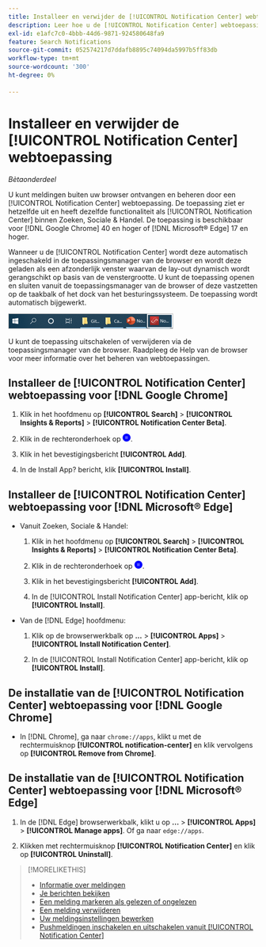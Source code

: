 ```yaml
---
title: Installeer en verwijder de [!UICONTROL Notification Center] webtoepassing
description: Leer hoe u de [!UICONTROL Notification Center] webtoepassing.
exl-id: e1afc7c0-4bbb-44d6-9871-924580648fa9
feature: Search Notifications
source-git-commit: 052574217d7ddafb8895c74094da5997b5ff83db
workflow-type: tm+mt
source-wordcount: '300'
ht-degree: 0%

---
```


# Installeer en verwijder de [!UICONTROL Notification Center] webtoepassing

*Bètaonderdeel*

U kunt meldingen buiten uw browser ontvangen en beheren door een [!UICONTROL Notification Center] webtoepassing. De toepassing ziet er hetzelfde uit en heeft dezelfde functionaliteit als [!UICONTROL Notification Center] binnen Zoeken, Sociale &amp; Handel. De toepassing is beschikbaar voor [!DNL Google Chrome] 40 en hoger of [!DNL Microsoft® Edge] 17 en hoger.

Wanneer u de [!UICONTROL Notification Center] wordt deze automatisch ingeschakeld in de toepassingsmanager van de browser en wordt deze geladen als een afzonderlijk venster waarvan de lay-out dynamisch wordt gerangschikt op basis van de venstergrootte. U kunt de toepassing openen en sluiten vanuit de toepassingsmanager van de browser of deze vastzetten op de taakbalk of het dock van het besturingssysteem. De toepassing wordt automatisch bijgewerkt.

![Meldingscentrum-pictogram in Microsoft® Windows-taakbalk](/help/search-social-commerce/assets/windows-taskbar.png "Meldingscentrum-pictogram in Microsoft® Windows-taakbalk")

U kunt de toepassing uitschakelen of verwijderen via de toepassingsmanager van de browser. Raadpleeg de Help van de browser voor meer informatie over het beheren van webtoepassingen.

## Installeer de [!UICONTROL Notification Center] webtoepassing voor [!DNL Google Chrome]

1. Klik in het hoofdmenu op **[!UICONTROL Search]** > **[!UICONTROL Insights & Reports]** > **[!UICONTROL Notification Center Beta]**.

1. Klik in de rechteronderhoek op ![De webtoepassing Notification Center installeren](/help/search-social-commerce/assets/notifications-install-app.png "De webtoepassing Notification Center installeren").

1. Klik in het bevestigingsbericht **[!UICONTROL Add]**.

1. In de Install App? bericht, klik **[!UICONTROL Install]**.

## Installeer de [!UICONTROL Notification Center] webtoepassing voor [!DNL Microsoft® Edge]

* Vanuit Zoeken, Sociale &amp; Handel:

   1. Klik in het hoofdmenu op **[!UICONTROL Search]** > **[!UICONTROL Insights & Reports]** > **[!UICONTROL Notification Center Beta]**.

   1. Klik in de rechteronderhoek op ![De webtoepassing Notification Center installeren](/help/search-social-commerce/assets/notifications-install-app.png "De webtoepassing Notification Center installeren").

   1. Klik in het bevestigingsbericht **[!UICONTROL Add]**.

   1. In de [!UICONTROL Install Notification Center] app-bericht, klik op **[!UICONTROL Install]**.

* Van de [!DNL Edge] hoofdmenu:

   1. Klik op de browserwerkbalk op **...** > **[!UICONTROL Apps]** > **[!UICONTROL Install Notification Center]**.

   1. In de [!UICONTROL Install Notification Center] app-bericht, klik op **[!UICONTROL Install]**.

## De installatie van de [!UICONTROL Notification Center] webtoepassing voor [!DNL Google Chrome]

* In [!DNL Chrome], ga naar `chrome://apps`, klikt u met de rechtermuisknop **[!UICONTROL notification-center]** en klik vervolgens op **[!UICONTROL Remove from Chrome]**.

## De installatie van de [!UICONTROL Notification Center] webtoepassing voor [!DNL Microsoft® Edge]

1. In de [!DNL Edge] browserwerkbalk, klikt u op **...** > **[!UICONTROL Apps]** > **[!UICONTROL Manage apps]**. Of ga naar `edge://apps`.

1. Klikken met rechtermuisknop **[!UICONTROL Notification Center]** en klik op **[!UICONTROL Uninstall]**.

>[!MORELIKETHIS]
>
>* [Informatie over meldingen](/help/search-social-commerce/notifications/notification-about.md)
>* [Je berichten bekijken](notification-view.md)
>* [Een melding markeren als gelezen of ongelezen](notification-mark-read-unread.md)
>* [Een melding verwijderen](notification-delete.md)
>* [Uw meldingsinstellingen bewerken](notification-edit.md)
>* [Pushmeldingen inschakelen en uitschakelen vanuit [!UICONTROL Notification Center]](notifications-push-enable-disable.md)
